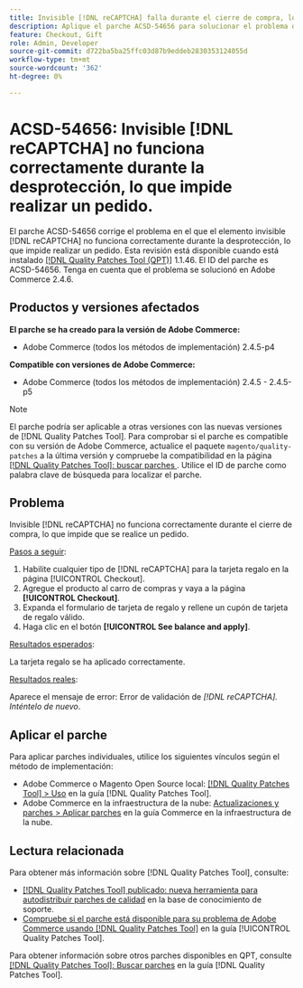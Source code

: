 ```yaml
---
title: Invisible [!DNL reCAPTCHA] falla durante el cierre de compra, lo que impide que se realice el pedido
description: Aplique el parche ACSD-54656 para solucionar el problema de Adobe Commerce donde invisible [!DNL reCAPTCHA] no funciona correctamente durante el cierre de compra, lo que impide realizar un pedido.
feature: Checkout, Gift
role: Admin, Developer
source-git-commit: d722ba5ba25ffc03d87b9eddeb2830353124055d
workflow-type: tm+mt
source-wordcount: '362'
ht-degree: 0%

---
```


# ACSD-54656: Invisible [!DNL reCAPTCHA] no funciona correctamente durante la desprotección, lo que impide realizar un pedido.

El parche ACSD-54656 corrige el problema en el que el elemento invisible [!DNL reCAPTCHA] no funciona correctamente durante la desprotección, lo que impide realizar un pedido. Esta revisión está disponible cuando está instalado [[!DNL Quality Patches Tool (QPT)]](https://experienceleague.adobe.com/en/docs/commerce-knowledge-base/kb/announcements/commerce-announcements/magento-quality-patches-released-new-tool-to-self-serve-quality-patches) 1.1.46. El ID del parche es ACSD-54656. Tenga en cuenta que el problema se solucionó en Adobe Commerce 2.4.6.

## Productos y versiones afectados

**El parche se ha creado para la versión de Adobe Commerce:**

* Adobe Commerce (todos los métodos de implementación) 2.4.5-p4

**Compatible con versiones de Adobe Commerce:**

* Adobe Commerce (todos los métodos de implementación) 2.4.5 - 2.4.5-p5

>[!NOTE]
>
>El parche podría ser aplicable a otras versiones con las nuevas versiones de [!DNL Quality Patches Tool]. Para comprobar si el parche es compatible con su versión de Adobe Commerce, actualice el paquete `magento/quality-patches` a la última versión y compruebe la compatibilidad en la página [[!DNL Quality Patches Tool]: buscar parches ](https://experienceleague.adobe.com/tools/commerce-quality-patches/index.html). Utilice el ID de parche como palabra clave de búsqueda para localizar el parche.

## Problema

Invisible [!DNL reCAPTCHA] no funciona correctamente durante el cierre de compra, lo que impide que se realice un pedido.

<u>Pasos a seguir</u>:

1. Habilite cualquier tipo de [!DNL reCAPTCHA] para la tarjeta regalo en la página [!UICONTROL Checkout].
1. Agregue el producto al carro de compras y vaya a la página **[!UICONTROL Checkout]**.
1. Expanda el formulario de tarjeta de regalo y rellene un cupón de tarjeta de regalo válido.
1. Haga clic en el botón **[!UICONTROL See balance and apply]**.

<u>Resultados esperados</u>:

La tarjeta regalo se ha aplicado correctamente.

<u>Resultados reales</u>:

Aparece el mensaje de error: Error de validación de *[!DNL reCAPTCHA]. Inténtelo de nuevo*.

## Aplicar el parche

Para aplicar parches individuales, utilice los siguientes vínculos según el método de implementación:

* Adobe Commerce o Magento Open Source local: [[!DNL Quality Patches Tool] > Uso](https://experienceleague.adobe.com/docs/commerce-operations/tools/quality-patches-tool/usage.html) en la guía [!DNL Quality Patches Tool].
* Adobe Commerce en la infraestructura de la nube: [Actualizaciones y parches > Aplicar parches](https://experienceleague.adobe.com/docs/commerce-cloud-service/user-guide/develop/upgrade/apply-patches.html) en la guía Commerce en la infraestructura de la nube.

## Lectura relacionada

Para obtener más información sobre [!DNL Quality Patches Tool], consulte:

* [[!DNL Quality Patches Tool] publicado: nueva herramienta para autodistribuir parches de calidad](https://experienceleague.adobe.com/en/docs/commerce-knowledge-base/kb/announcements/commerce-announcements/magento-quality-patches-released-new-tool-to-self-serve-quality-patches) en la base de conocimiento de soporte.
* [Compruebe si el parche está disponible para su problema de Adobe Commerce usando [!DNL Quality Patches Tool]](/help/tools/quality-patches-tool/patches-available-in-qpt/check-patch-for-magento-issue-with-magento-quality-patches.md) en la guía [!UICONTROL Quality Patches Tool].


Para obtener información sobre otros parches disponibles en QPT, consulte [[!DNL Quality Patches Tool]: Buscar parches](https://experienceleague.adobe.com/tools/commerce-quality-patches/index.html) en la guía [!DNL Quality Patches Tool].
